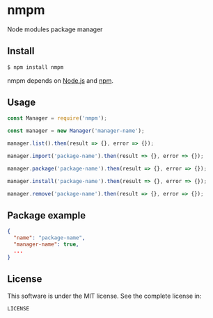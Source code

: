 # nmpm

Node modules package manager

## Install

```sh
$ npm install nmpm
```

nmpm depends on [Node.js](http://nodejs.org/) and [npm](http://npmjs.org/).

## Usage

```js
const Manager = require('nmpm');

const manager = new Manager('manager-name');

manager.list().then(result => {}, error => {});

manager.import('package-name').then(result => {}, error => {});

manager.package('package-name').then(result => {}, error => {});

manager.install('package-name').then(result => {}, error => {});

manager.remove('package-name').then(result => {}, error => {});

```

## Package example

```json
{
  "name": "package-name",
  "manager-name": true,
  ...
}
```

## License

This software is under the MIT license. See the complete license in:

```
LICENSE
```